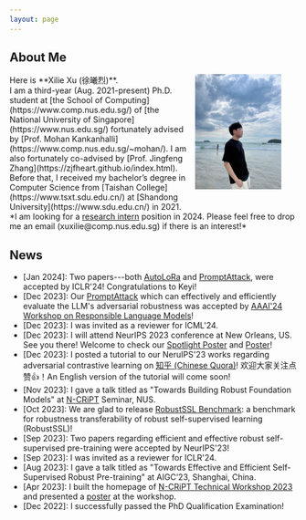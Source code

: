 ```yaml
---
layout: page
---
```


## About Me
<!-- <img src="/images/me3.jpg" class='floatpic'> -->
<img src="/images/me3.jpg" style="float:right; margin-left:1em; margin-right:2em; margin-bottom:1em; width:30%; height: 60%;">
Here is **Xilie Xu (徐曦烈)**. <br/>
I am a third-year (Aug. 2021-present) Ph.D. student at [the School of Computing](https://www.comp.nus.edu.sg/) of [the National University of Singapore](https://www.nus.edu.sg/) fortunately advised by [Prof. Mohan Kankanhalli](https://www.comp.nus.edu.sg/~mohan/). I am also fortunately co-advised by [Prof. Jingfeng Zhang](https://zjfheart.github.io/index.html). Before that, I received my bachelor’s degree in Computer Science from [Taishan College](https://www.tsxt.sdu.edu.cn/) at [Shandong University](https://www.sdu.edu.cn/) in 2021.

<br/>
*I am looking for a <u>research intern</u> position in 2024. Please feel free to drop me an email (xuxilie@comp.nus.edu.sg) if there is an interest!*​​​​

## News
- [Jan 2024]: Two papers---both [AutoLoRa](https://arxiv.org/abs/2310.01818) and [PromptAttack](https://godxuxilie.github.io/project_page/prompt_attack), were accepted by ICLR'24! Congratulations to Keyi!
- [Dec 2023]: Our [PromptAttack](https://godxuxilie.github.io/project_page/prompt_attack) which can effectively and efficiently evaluate the LLM's adversarial robustness was accepted by [AAAI'24 Workshop on Responsible Language Models](https://sites.google.com/vectorinstitute.ai/relm2024/home)!
- [Dec 2023]: I was invited as a reviewer for ICML'24.
- [Dec 2023]: I will attend NeurIPS 2023 conference at New Orleans, US. See you there! Welcome to check our [Spotlight Poster](https://nips.cc/virtual/2023/poster/70886) and [Poster](https://nips.cc/virtual/2023/poster/69867)!
- [Dec 2023]: I posted a tutorial to our NeruIPS'23 works regarding adversarial contrastive learning on [知乎 (Chinese Quora)](https://zhuanlan.zhihu.com/p/669541942)! 欢迎大家关注点赞👍！An English version of the tutorial will come soon!
- [Nov 2023]: I gave a talk titled as "Towards Building Robust Foundation Models" at [N-CRiPT](https://ncript.comp.nus.edu.sg/) Seminar, NUS. 
- [Oct 2023]: We are glad to release [RobustSSL Benchmark](https://robustssl.github.io): a benchmark for robustness transferability of robust self-supervised learning (RobustSSL)!
- [Sep 2023]: Two papers regarding efficient and effective robust self-supervised pre-training were accepted by NeurIPS'23!
- [Sep 2023]: I was invited as a reviewer for ICLR'24.
- [Aug 2023]: I gave a talk titled as "Towards Effective and Efficient Self-Supervised Robust Pre-training" at AIGC’23, Shanghai, China.
- [Apr 2023]: I built the homepage of [N-CRiPT Technical Workshop 2023](https://ncript.comp.nus.edu.sg/site/ncript-workshop-2023/) and presented a [poster](/file/poster/NCRiPT_workshop_poster_Xu_Xilie.pdf) at the workshop.
- [Dec 2022]: I successfully passed the PhD Qualification Examination!



